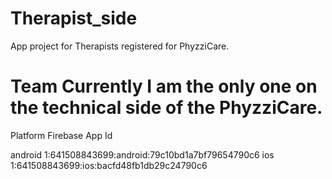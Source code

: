 # Therapist_side

App project for Therapists registered for PhyzziCare.

# Team Currently I am the only one on the technical side of the PhyzziCare.

Platform Firebase App Id

android 1:641508843699:android:79c10bd1a7bf79654790c6
ios 1:641508843699:ios:bacfd48fb1db29c24790c6

